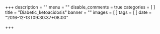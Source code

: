 +++
description = ""
menu = ""
disable_comments = true
categories = [
]
title = "Diabetic_ketoacidosis"
banner = ""
images = [
]
tags = [
]
date = "2016-12-13T09:30:37+08:00"

+++

<!--more-->
